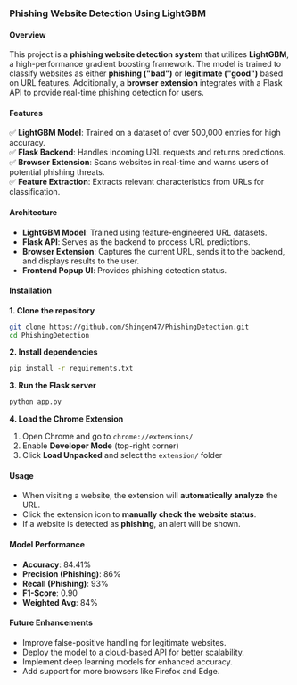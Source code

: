### **Phishing Website Detection Using LightGBM**  

#### **Overview**  
This project is a **phishing website detection system** that utilizes **LightGBM**, a high-performance gradient boosting framework. The model is trained to classify websites as either **phishing ("bad")** or **legitimate ("good")** based on URL features. Additionally, a **browser extension** integrates with a Flask API to provide real-time phishing detection for users.  

#### **Features**  
✅ **LightGBM Model**: Trained on a dataset of over 500,000 entries for high accuracy.  
✅ **Flask Backend**: Handles incoming URL requests and returns predictions.  
✅ **Browser Extension**: Scans websites in real-time and warns users of potential phishing threats.  
✅ **Feature Extraction**: Extracts relevant characteristics from URLs for classification.  

#### **Architecture**  
- **LightGBM Model**: Trained using feature-engineered URL datasets.  
- **Flask API**: Serves as the backend to process URL predictions.  
- **Browser Extension**: Captures the current URL, sends it to the backend, and displays results to the user.  
- **Frontend Popup UI**: Provides phishing detection status.  

#### **Installation**  

**1. Clone the repository**  
```bash
git clone https://github.com/Shingen47/PhishingDetection.git
cd PhishingDetection
```

**2. Install dependencies**  
```bash
pip install -r requirements.txt
```

**3. Run the Flask server**  
```bash
python app.py
```

**4. Load the Chrome Extension**  
1. Open Chrome and go to `chrome://extensions/`  
2. Enable **Developer Mode** (top-right corner)  
3. Click **Load Unpacked** and select the `extension/` folder  

#### **Usage**  
- When visiting a website, the extension will **automatically analyze** the URL.  
- Click the extension icon to **manually check the website status**.  
- If a website is detected as **phishing**, an alert will be shown.  

#### **Model Performance**  
- **Accuracy**: 84.41%  
- **Precision (Phishing)**: 86%  
- **Recall (Phishing)**: 93%  
- **F1-Score**: 0.90  
- **Weighted Avg**: 84%  

#### **Future Enhancements**  
- Improve false-positive handling for legitimate websites.  
- Deploy the model to a cloud-based API for better scalability.  
- Implement deep learning models for enhanced accuracy.  
- Add support for more browsers like Firefox and Edge.  


